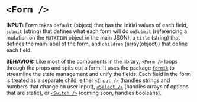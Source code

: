 # `<Form />`

**INPUT:** Form takes `default` (object) that has the initial values of each field, `submit` (string) that defines what each form will do `onSubmit` (referencing a mutation on the `MUTATION` object in the main JSON), a `title` (string) that defines the main label of the form, and `children` (array(object)) that define each field.

**BEHAVIOR:** Like most of the components in the library, `<Form />` loops through the props and spits out a form. It uses the package [`formik`](https://github.com/jaredpalmer/formik) to streamline the state management and unify the fields. Each field in the form is treated as a separate child, either [`<Input />`](../Input/README.md) (handles strings and numbers that change on user input), [`<Select />`](../Select/README.md) (handles arrays of options that are static), or [`<Switch />`](../Switch/README.md) (coming soon, handles booleans).